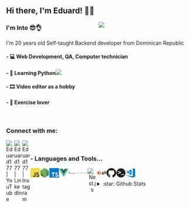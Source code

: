 ## Hi there, I'm Eduard! 🐱‍👤

<img align="right" width="50%" src="https://media1.giphy.com/media/xT9IgzoKnwFNmISR8I/giphy.gif?cid=ecf05e474p51mchtkhk7ldb6mrd5e64wk1q2klbxwkl8ctbw&rid=giphy.gif">

### I'm Into 😎👌

I'm 20 years old Self-taught Backend developer from Dominican Republic 

#### - 💻 Web Development, QA, Computer technician

#### - 🥀 Learning Python<code><img height="20" src="https://upload.wikimedia.org/wikipedia/commons/c/c3/Python-logo-notext.svg"></code>

#### - 🎞 Video editor as a hobby

#### - 💪 Exercise lover

<br />

### Connect with me:
[<img align="left" alt="Eduard177 | YouTube" width="22px" src="https://cdn.jsdelivr.net/npm/simple-icons@v3/icons/youtube.svg" />][youtube]
[<img align="left" alt="Eduard177 | LinkedIn" width="22px" src="https://cdn.jsdelivr.net/npm/simple-icons@v3/icons/linkedin.svg" />][linkedin]
[<img align="left" alt="Eduard177 | Instagram" width="22px" src="https://cdn.jsdelivr.net/npm/simple-icons@v3/icons/instagram.svg" />][instagram]
<br />

### - Languages and Tools...

<p align="center">
<img align="left" alt="JavaScript" width="26px" src="https://raw.githubusercontent.com/github/explore/80688e429a7d4ef2fca1e82350fe8e3517d3494d/topics/javascript/javascript.png" />
<img align="left" alt="Node.js" width="26px" src="https://raw.githubusercontent.com/github/explore/80688e429a7d4ef2fca1e82350fe8e3517d3494d/topics/nodejs/nodejs.png" />
<img align="left" alt="Typescript" width="26px" src="https://raw.githubusercontent.com/github/explore/80688e429a7d4ef2fca1e82350fe8e3517d3494d/topics/typescript/typescript.png" />
<img align="left" alt="Vue" width="26px" src="https://raw.githubusercontent.com/github/explore/80688e429a7d4ef2fca1e82350fe8e3517d3494d/topics/vue/vue.png" />
<img align="left" alt="MongoDB" width="26px" src="https://raw.githubusercontent.com/github/explore/80688e429a7d4ef2fca1e82350fe8e3517d3494d/topics/mongodb/mongodb.png" />
<img align="left" alt="Express" width="26px" src="https://raw.githubusercontent.com/github/explore/80688e429a7d4ef2fca1e82350fe8e3517d3494d/topics/express/express.png" />
<img align="left" alt="Nest.js" width="26px" src="https://cdn.icon-icons.com/icons2/2107/PNG/512/file_type_nestjs_icon_130355.png" />
<img align="left" alt="Git" width="26px" src="https://raw.githubusercontent.com/github/explore/80688e429a7d4ef2fca1e82350fe8e3517d3494d/topics/git/git.png" />
<img align="left" alt="GitHub" width="26px" src="https://raw.githubusercontent.com/github/explore/78df643247d429f6cc873026c0622819ad797942/topics/github/github.png" />
<img align="left" alt="Terminal" width="26px" src="https://raw.githubusercontent.com/github/explore/80688e429a7d4ef2fca1e82350fe8e3517d3494d/topics/terminal/terminal.png" />
<img align="left" alt="Visual Studio Code" width="26px" src="https://raw.githubusercontent.com/github/explore/80688e429a7d4ef2fca1e82350fe8e3517d3494d/topics/visual-studio-code/visual-studio-code.png" />
</p>

<br />
<br />

<details>
  <summary>:star: Github Stats</summary>

  <img align="left" alt="codeSTACKr's Github Stats" src="https://github-readme-stats.vercel.app/api?username=Eduard177&show_icons=true&theme=radical" />

</details>


[youtube]: https://www.youtube.com/channel/UC1SDlpL7Z4VSyLh9LuLczXw?view_as=subscriber
[instagram]: https://instagram.com/eduardpichardoo
[linkedin]: https://www.linkedin.com/in/eduard-pichardo-rochet-6a86131b5/
